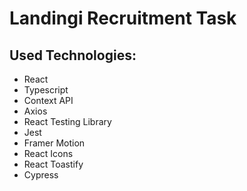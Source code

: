 <h1> Landingi Recruitment Task </h1>

<h2>Used Technologies:</h2>
<ul>
  <li>React</li>
  <li>Typescript</li>
  <li>Context API</li>
  <li>Axios</li>
  <li>React Testing Library</li>
  <li>Jest</li>
  <li>Framer Motion</li>
  <li>React Icons</li>
  <li>React Toastify</li>
  <li>Cypress</li>
</ul>

